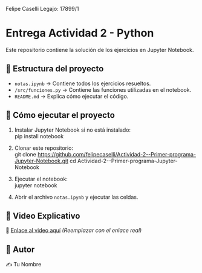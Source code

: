 Felipe Caselli
Legajo: 17899/1

# Entrega Actividad 2 - Python

Este repositorio contiene la solución de los ejercicios en Jupyter Notebook.

## 📂 Estructura del proyecto
- `notas.ipynb` → Contiene todos los ejercicios resueltos.  
- `/src/funciones.py` → Contiene las funciones utilizadas en el notebook.  
- `README.md` → Explica cómo ejecutar el código.  

## 🚀 Cómo ejecutar el proyecto
1. Instalar Jupyter Notebook si no está instalado:  
pip install notebook

2. Clonar este repositorio:  
git clone https://github.com/felipecaselli/Actividad-2--Primer-programa-Jupyter-Notebook.git cd Actividad-2--Primer-programa-Jupyter-Notebook

3. Ejecutar el notebook:  
jupyter notebook

4. Abrir el archivo `notas.ipynb` y ejecutar las celdas.  

## 🎥 Video Explicativo
🔗 [Enlace al video aquí](#) *(Reemplazar con el enlace real)*  

## 📌 Autor
✍️ Tu Nombre  

